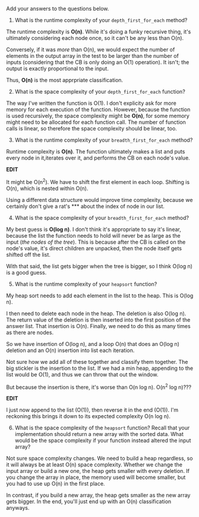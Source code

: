 Add your answers to the questions below.

1. What is the runtime complexity of your `depth_first_for_each` method?

The runtime complexity is **O(n)**. While it's doing a funky recursive thing, it's ultimately considering each node once, so it can't be any less than O(n). 

Conversely, if it was *more* than O(n), we would expect the number of elements in the output array in the test to be larger than the number of inputs (considering that the CB is only doing an O(1) operation). It isn't; the output is exactly proportional to the input. 

Thus, **O(n)** is the most apprpriate classification.

2. What is the space complexity of your `depth_first_for_each` function?

The way I've written the function is O(1). I don't explicity ask for more memory for each execution of the function. However, because the function is used recursively, the space complexity might be **O(n)**, for some memory might need to be allocated for each function call. The number of function calls is linear, so therefore the space complexity should be linear, too.

3. What is the runtime complexity of your `breadth_first_for_each` method?

Runtime complexity is **O(n)**. The function ultimately makes a list and puts every node in it,iterates over it, and performs the CB on each node's value.

**EDIT**

It might be O(n<sup>2</sup>). We have to shift the first element in each loop. Shifting is O(n), which is nested within O(n).

Using a different data structure would improve time complexity, because we certainly don't give a rat's *** about the index of node in our list.

4. What is the space complexity of your `breadth_first_for_each` method?

My best guess is **O(log n)**. I don't think it's appropriate to say it's linear, because the list the function needs to hold will never be as large as the input (*the nodes of the tree*). This is because after the CB is called on the node's value, it's direct children are unpacked, then the node itself gets shifted off the list. 

With that said, the list gets bigger when the tree is bigger, so I think O(log n) is a good guess.

5. What is the runtime complexity of your `heapsort` function?

My heap sort needs to add each element in the list to the heap. This is O(log n).

I then need to delete each node in the heap. The deletion is also O(log n). The return value of the deletion is then inserted into the first position of the answer list. That insertion is O(n). Finally, we need to do this as many times as there are nodes. 

So we have insertion of O(log n), and a loop O(n) that does an O(log n) deletion and an O(n) insertion into list each iteration.

Not sure how we add all of these together and classify them together. The big stickler is the insertion to the list. If we had a min heap, appending to the list would be O(1), and thus we can throw that out the window.

But because the insertion is there, it's worse than O(n log n). O(n<sup>2</sup> log n)???

**EDIT**

I just now append to the list (O(1)), then reverse it in the end (O(1)). I'm reckoning this brings it down to its expected complexity O(n log n).

6. What is the space complexity of the `heapsort` function? Recall that your implementation should return a new array with the sorted data. What would be the space complexity if your function instead altered the input array?

Not sure space complexity changes. We need to build a heap regardless, so it will always be at least O(n) space complexity. Whether we change the input array or build a new one, the heap gets smaller with every deletion. If you change the array in place, the memory used will become smaller, but you had to use up O(n) in the first place.

In contrast, if you build a new array, the heap gets smaller as the new array gets bigger. In the end, you'll just end up with an O(n) classification anyways.